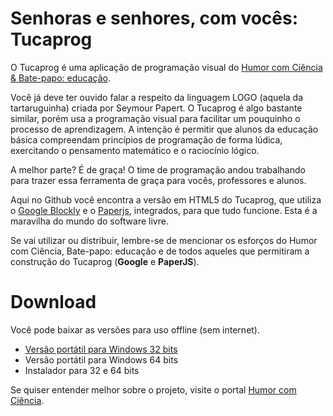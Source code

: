 <h1>Senhoras e senhores, com vocês: Tucaprog</h1>

<p> O Tucaprog é uma aplicação de programação visual do <a href="https://www.humorcomciencia.com/category/bate-papo/">Humor com Ciência & Bate-papo: educação</a>.</p>

<p>Você já deve ter ouvido falar a respeito da linguagem LOGO (aquela da tartaruguinha) criada por Seymour Papert. 
O Tucaprog é algo bastante similar, porém usa a programação visual para facilitar um pouquinho o processo de aprendizagem. A intenção é permitir que alunos da educação básica compreendam princípios de programação de forma lúdica, exercitando o pensamento matemático e o raciocínio lógico.</p>

<p>A melhor parte? É de graça! O time de programação andou trabalhando para trazer essa ferramenta de graça para vocês, professores e alunos.</p>

<p>Aqui no Github você encontra a versão em HTML5 do Tucaprog, que utiliza o <a href="https://developers.google.com/blockly/">Google Blockly</a> e o <a href="http://paperjs.org/">Paperjs</a>, integrados, para que tudo funcione. Esta é a maravilha do mundo do software livre.</p>
<p>Se vai utilizar ou distribuir, lembre-se de mencionar os esforços do Humor com Ciência, Bate-papo: educação e de todos aqueles que permitiram a construção do Tucaprog (<b>Google</b> e <b>PaperJS</b>).

<h1>Download</h1>
<p>Você pode baixar as versões para uso offline (sem internet).</p>

<ul>
<li><a href="https://developers.google.com/blockly/">Versão portátil para Windows 32 bits</a></li>
<li>Versão portátil para Windows 64 bits</li>
<li>Instalador para 32 e 64 bits</li>
</ul>

<p>Se quiser entender melhor sobre o projeto, visite o portal <a href="https://www.humorcomciencia.com/blog/programacao-por-que-aprender/">Humor com Ciência</a>.</p>
